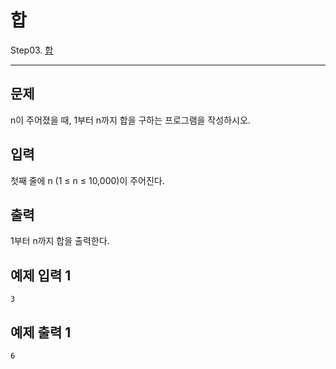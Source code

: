 # 합
Step03. [합](https://www.acmicpc.net/problem/8393)

---

## 문제

n이 주어졌을 때, 1부터 n까지 합을 구하는 프로그램을 작성하시오.

## 입력

첫째 줄에 n (1 ≤ n ≤ 10,000)이 주어진다.

## 출력

1부터 n까지 합을 출력한다.

## 예제 입력 1 

```
3
```

## 예제 출력 1 

```
6
```